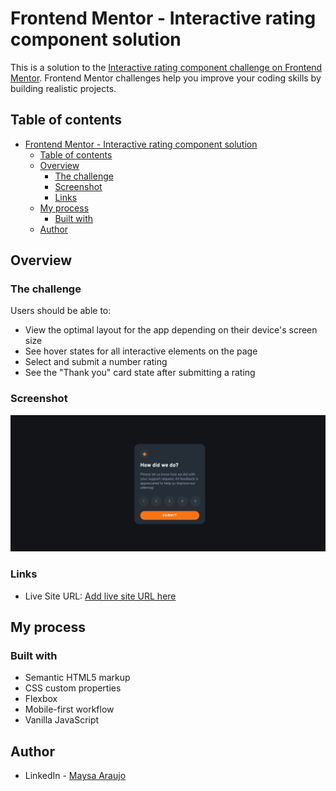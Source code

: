 # Frontend Mentor - Interactive rating component solution

This is a solution to the [Interactive rating component challenge on Frontend Mentor](https://www.frontendmentor.io/challenges/interactive-rating-component-koxpeBUmI). Frontend Mentor challenges help you improve your coding skills by building realistic projects.

## Table of contents

- [Frontend Mentor - Interactive rating component solution](#frontend-mentor---interactive-rating-component-solution)
  - [Table of contents](#table-of-contents)
  - [Overview](#overview)
    - [The challenge](#the-challenge)
    - [Screenshot](#screenshot)
    - [Links](#links)
  - [My process](#my-process)
    - [Built with](#built-with)
  - [Author](#author)

## Overview

### The challenge

Users should be able to:

- View the optimal layout for the app depending on their device's screen size
- See hover states for all interactive elements on the page
- Select and submit a number rating
- See the "Thank you" card state after submitting a rating

### Screenshot

![screenshot](./assets/images/screenshot.png)

### Links

- Live Site URL: [Add live site URL here](https://interactive-rating-component-main-pied-nine.vercel.app/)

## My process

### Built with

- Semantic HTML5 markup
- CSS custom properties
- Flexbox
- Mobile-first workflow
- Vanilla JavaScript

## Author

- LinkedIn - [Maysa Araujo](https://www.linkedin.com/in/maysa-araujo-0034a3203/)
